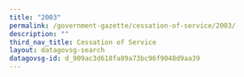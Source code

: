 ```yaml
---
title: "2003"
permalink: /government-gazette/cessation-of-service/2003/
description: ""
third_nav_title: Cessation of Service
layout: datagovsg-search
datagovsg-id: d_909ac3d618fa89a73bc96f9048d9aa39
---
```

